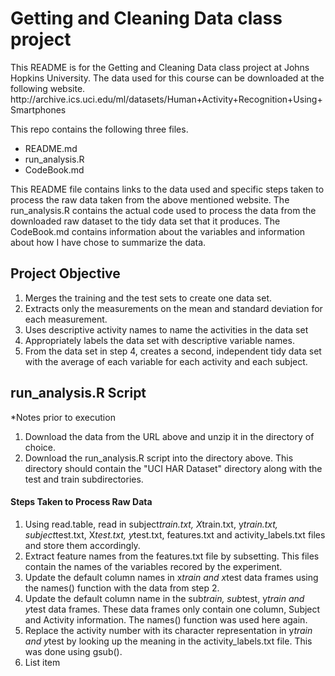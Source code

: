 <h1>Getting and Cleaning Data class project</h1>

<p>This README is for the Getting and Cleaning Data class project at Johns Hopkins University.  The data used for 
this course can be downloaded at the following website. <br />
http://archive.ics.uci.edu/ml/datasets/Human+Activity+Recognition+Using+Smartphones</p>

<p>This repo contains the following three files.  </p>

<ul>
<li>README.md</li>
<li>run_analysis.R</li>
<li>CodeBook.md</li>
</ul>

<p>This README file contains links to the data used and specific steps taken to process the raw data taken from the 
above mentioned website.  The run_analysis.R contains the actual code used to process the data from the
downloaded raw dataset to the tidy data set that it produces.  The CodeBook.md contains information about
the variables and information about how I have chose to summarize the data.</p>

<h2>Project Objective</h2>

<ol>
<li>Merges the training and the test sets to create one data set.</li>
<li>Extracts only the measurements on the mean and standard deviation for
each measurement.</li>
<li>Uses descriptive activity names to name the activities in the data set</li>
<li>Appropriately labels the data set with descriptive variable names. </li>
<li>From the data set in step 4, creates a second, independent tidy data set with the average of each variable for each activity and each subject.</li>
</ol>

<h2>run_analysis.R Script</h2>

<p>*Notes prior to execution</p>

<ol>
<li>Download the data from the URL above and unzip it in the directory of choice.</li>
<li>Download the run_analysis.R script into the directory above.  This directory should contain the "UCI HAR Dataset" directory along with the test and train subdirectories.</li>
</ol>

<h4>Steps Taken to Process Raw Data</h4>

<ol>
<li>Using read.table, read in subject<em>train.txt, X</em>train.txt, y<em>train.txt, subject</em>test.txt, X<em>test.txt, y</em>test.txt, features.txt and activity_labels.txt files and store them accordingly.</li>
<li>Extract feature names from the features.txt file by subsetting.  This files contain the names of the variables recored by the experiment.</li>
<li>Update the default column names in x<em>train and x</em>test data frames using the names() function with the data from step 2.</li>
<li>Update the default column name in the sub<em>train, sub</em>test, y<em>train and y</em>test data frames.  These data frames only contain one column, Subject and Activity information.  The names() function was used here again.</li>
<li>Replace the activity number with its character representation in y<em>train and y</em>test by looking up the meaning in the activity_labels.txt file.  This was done using gsub(). </li>
<li>List item</li>
</ol>